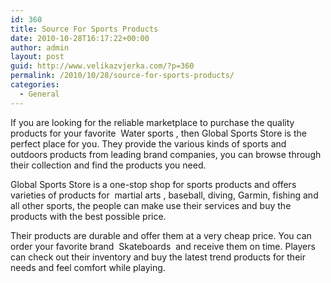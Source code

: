 ```yaml
---
id: 360
title: Source For Sports Products
date: 2010-10-28T16:17:22+00:00
author: admin
layout: post
guid: http://www.velikazvjerka.com/?p=360
permalink: /2010/10/28/source-for-sports-products/
categories:
  - General
---
```

If you are looking for the reliable marketplace to purchase the quality products for your favorite &nbsp;Water sports&nbsp;, then Global Sports Store is the perfect place for you. They provide the various kinds of sports and outdoors products from leading brand companies, you can browse through their collection and find the products you need.

Global Sports Store is a one-stop shop for sports products and offers varieties of products for &nbsp;martial arts&nbsp;, baseball, diving, Garmin, fishing and all other sports, the people can make use their services and buy the products with the best possible price.

Their products are durable and offer them at a very cheap price. You can order your favorite brand &nbsp;Skateboards&nbsp; and receive them on time. Players can check out their inventory and buy the latest trend products for their needs and feel comfort while playing.